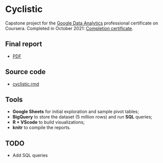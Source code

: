 # Cyclistic

Capstone project for the [Google Data Analytics](https://www.coursera.org/professional-certificates/google-data-analytics) professional certificate on Coursera. Completed in October 2021: [Completion certificate](https://www.coursera.org/account/accomplishments/specialization/certificate/GCFEMDV7KRFD).

## Final report

- [PDF](./cyclistic.pdf)
<!-- - [Markdown](./cyclistic.md) -->

## Source code

- [cyclistic.rmd](./cyclistic.rmd)

## Tools

- **Google Sheets** for initial exploration and sample pivot tables;
- **BigQuery** to store the dataset (5 million rows) and run **SQL** queries;
- **R + VScode** to build visualizations;
- **knitr** to compile the reports.

## TODO

- Add SQL queries

